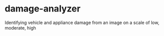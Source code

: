 # damage-analyzer
Identifying vehicle and appliance damage from an image on a scale of low, moderate, high
